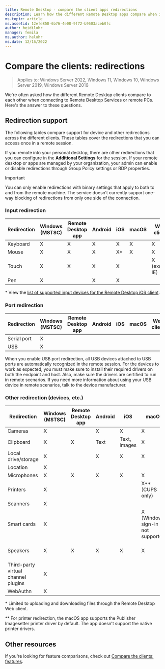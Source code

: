 ```yaml
---
title: Remote Desktop - compare the client apps redirections
description: Learn how the different Remote Desktop apps compare when it comes to redirections.
ms.topic: article
ms.assetid: 12efe858-6b76-4e08-9f72-b9603aceb0fc
author: heidilohr
manager: femila
ms.author: helohr
ms.date: 12/16/2022
---
```


# Compare the clients: redirections

>Applies to: Windows Server 2022, Windows 11, Windows 10, Windows Server 2019, Windows Server 2016

We're often asked how the different Remote Desktop clients compare to each other when connecting to Remote Desktop Services or remote PCs. Here's the answer to these questions.

## Redirection support

The following tables compare support for device and other redirections across the different clients. These tables cover the redirections that you can access once in a remote session.

If you remote into your personal desktop, there are other redirections that you can configure in the **Additional Settings** for the session. If your remote desktop or apps are managed by your organization, your admin can enable or disable redirections through Group Policy settings or RDP properties.

>[!IMPORTANT]
>You can only enable redirections with binary settings that apply to both to and from the remote machine. The service doesn't currently support one-way blocking of redirections from only one side of the connection.

### Input redirection

| Redirection | Windows</br>(MSTSC) | Remote Desktop app | Android | iOS | macOS | Web client    |
|-------------|---------------------------|---------------|---------|-----|-------|---------------|
| Keyboard    | X                         | X             | X       | X   | X     | X             |
| Mouse       | X                         | X             | X       | X\* | X     | X             |
| Touch       | X                         | X             | X       | X   |       | X (except IE) |
| Pen         | X                         |               | X       | X   | | |

\* View the [list of supported input devices for the Remote Desktop iOS client](remote-desktop-ios.md#supported-input-devices).

### Port redirection

| Redirection | Windows</br>(MSTSC) | Remote Desktop app | Android | iOS | macOS | Web client |
|-------------|---------------------------|---------------|---------|-----|-------|------------|
| Serial port | X                         |               |         |     |       |            |
| USB         | X                         |               |         |     |       |            |

When you enable USB port redirection, all USB devices attached to USB ports are automatically recognized in the remote session. For the devices to work as expected, you must make sure to install their required drivers on both the endpoint and host. Also, make sure the drivers are certified to run in remote scenarios. If you need more information about using your USB device in remote scenarios, talk to the device manufacturer.

### Other redirection (devices, etc.)

| Redirection         | Windows</br>(MSTSC) | Remote Desktop app | Android | iOS         | macOS                           | Web client    |
|---------------------|---------------------------|---------------|---------|--------------|---------------------------------|---------------|
| Cameras             | X                         |               |  X       |   X          | X                               | X              |
| Clipboard           | X                         | X             | Text    | Text, images | X                               | Text          |
| Local drive/storage | X                         |               | X       | X            | X                               |  X\*             |
| Location            | X                         |               |         |              |                                 |               |
| Microphones         | X                         | X             | X       |  X           | X                               | X             |
| Printers            | X                         |               |         |              | X\*\* (CUPS only)                   | PDF print     |
| Scanners            | X                         |               |         |              |                                 |               |
| Smart cards         | X                         |               |         |              | X (Windows sign-in not supported) |               |
| Speakers            | X                         | X             | X       | X            | X                               | X (except IE) |
| Third-party virtual channel plugins | X         |               |         |              |                                 |               |
| WebAuthn            | X                         |               |         |              |                                 |               |

\* Limited to uploading and downloading files through the Remote Desktop Web client.

\*\* For printer redirection, the macOS app supports the Publisher Imagesetter printer driver by default. The app doesn't support the native printer drivers.

## Other resources

If you're looking for feature comparisons, check out [Compare the clients: features](remote-desktop-features.md).
